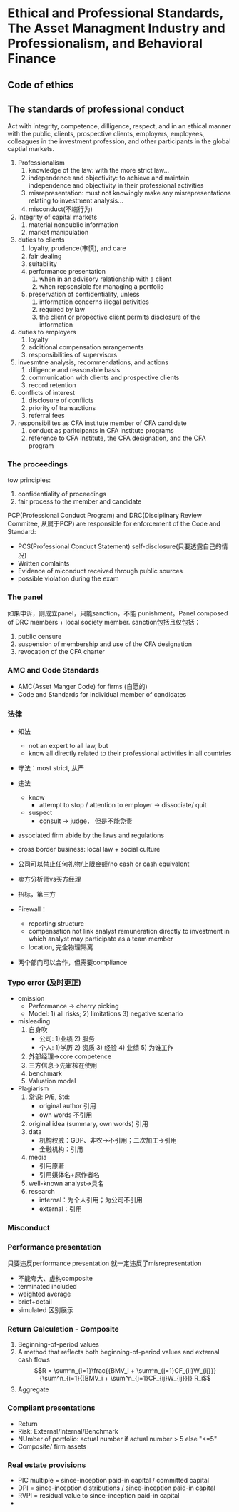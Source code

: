 # Ethical and Professional Standards, The Asset Managment Industry and Professionalism, and Behavioral Finance

## Code of ethics

## The standards of professional conduct

Act with integrity, competence, dilligence, respect, and in an ethical manner with the public, clients, prospective clients, employers, employees, colleagues in the investment profession, and other participants in the global captial markets.

1. Professionalism
   1. knowledge of the law: with the more strict law...
   2. independence and objectivity: to achieve and maintain independence and objectivity in their professional activities
   3. misrepresentation: must not knowingly make any misrepresentations relating to investment analysis...
   4. misconduct(不端行为)
2. Integrity of capital markets
   1. material nonpublic information
   2. market manipulation
3. duties to clients
   1. loyalty, prudence(审慎), and care
   2. fair dealing
   3. suitability
   4. performance presentation
      1. when in an advisory relationship with a client
      2. when repsonsible for managing a portfolio
   5. preservation of confidentiality, unless
      1. information concerns illegal activities
      2. required by law
      3. the client or propective client permits disclosure of the information
4. duties to employers
   1. loyalty
   2. additional compensation arrangements
   3. responsibilities of supervisors
5. invesmtne analysis, recommendations, and actions
   1. diligence and reasonable basis
   2. communication with clients and prospective clients
   3. record retention
6. conflicts of interest
   1. disclosure of conflicts
   2. priority of transactions
   3. referral fees
7. responsibilites as CFA institute member of CFA candidate
   1. conduct as paritcipants in CFA institute programs
   2. reference to CFA Institute, the CFA designation, and the CFA program

### The proceedings

tow principles:

1. confidentiality of proceedings
2. fair process to the member and candidate


PCP(Professional Conduct Program) and DRC(Disciplinary Review Commitee, 从属于PCP) are responsible for enforcement of the Code and Standard:

+ PCS(Professional Conduct Statement) self-disclosure(只要透露自己的情况)
+ Written comlaints
+ Evidence of miconduct received through public sources
+ possible violation during the exam

### The panel

如果申诉，则成立panel，只能sanction，不能 punishment。Panel composed of DRC members + local society member.
sanction包括且仅包括：

1. public censure
2. suspension of membership and use of the CFA designation
3. revocation of the CFA charter

### AMC and Code Standards

+ AMC(Asset Manger Code) for firms (自愿的)
+ Code and Standards for individual member of candidates

### 法律

+ 知法
  + not an expert to all law, but
  + know all directly related to their professional activities in all countries

+ 守法：most strict, 从严
+ 违法
  + know
    + attempt to stop / attention to employer -> dissociate/ quit
  + suspect
    + consult -> judge， 但是不能免责

+ associated firm abide by the laws and regulations
+ cross border business: local law + social culture


+ 公司可以禁止任何礼物/上限金额/no cash or cash equivalent
+ 卖方分析师vs买方经理
+ 招标，第三方
+ Firewall：
  + reporting structure
  + compensation not link analyst remuneration directly to investment in which analyst may participate as a team member
  + location, 完全物理隔离
+ 两个部门可以合作，但需要compliance


### Typo error (及时更正)

+ omission
  + Performance -> cherry picking
  + Model: 1) all risks; 2) limitations 3) negative scenario
+ misleading
  1. 自身吹
       + 公司: 1)业绩 2) 服务
       + 个人: 1)学历 2) 资质 3) 经验 4) 业绩 5) 为谁工作
  2. 外部经理->core competence
  3. 三方信息->先审核在使用
  4. benchmark
  5. Valuation model
+ Plagiarism
  1. 常识: P/E, Std:
     + original author 引用
     + own words 不引用
  2. original idea (summary, own words) 引用
  3. data
     + 机构权威：GDP、非农->不引用；二次加工->引用
     + 金融机构：引用
  4. media
     + 引用原著
     + 引用媒体名+原作者名
  5. well-known analyst->具名
  6. research
     + internal：为个人引用；为公司不引用
     + external：引用

### Misconduct

### Performance presentation

只要违反performance presentation 就一定违反了misrepresentation

+ 不能夸大、虚构composite
+ terminated included
+ weighted average
+ brief+detail
+ simulated 区别展示

### Return Calculation - Composite

1. Beginning-of-period values
2. A method that reflects both beginning-of-period values and external cash flows
   $$R = \sum^n_{i=1}\frac{{BMV_i + \sum^n_{j=1}CF_{ij}W_{ij}}}{\sum^n_{i=1}{[BMV_i + \sum^n_{j=1}CF_{ij}W_{ij}}]} R_i$$
3. Aggregate

### Compliant presentations

+ Return
+ Risk: External/Internal/Benchmark
+ NUmber of portfolio: actual number if actual number > 5 else "<=5"
+ Composite/ firm assets

### Real estate provisions

+ PIC multiple = since-inception paid-in capital / committed capital
+ DPI = since-inception distributions / since-inception paid-in capital
+ RVPI = residual value to since-inception paid-in capital
+